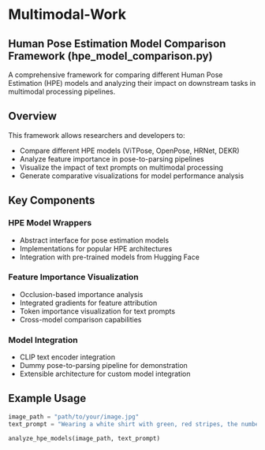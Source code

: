# Multimodal-Work

## Human Pose Estimation Model Comparison Framework (hpe_model_comparison.py)

A comprehensive framework for comparing different Human Pose Estimation (HPE) models and analyzing their impact on downstream tasks in multimodal processing pipelines.

## Overview

This framework allows researchers and developers to:

- Compare different HPE models (ViTPose, OpenPose, HRNet, DEKR)
- Analyze feature importance in pose-to-parsing pipelines
- Visualize the impact of text prompts on multimodal processing
- Generate comparative visualizations for model performance analysis

## Key Components

### HPE Model Wrappers
- Abstract interface for pose estimation models
- Implementations for popular HPE architectures
- Integration with pre-trained models from Hugging Face

### Feature Importance Visualization
- Occlusion-based importance analysis
- Integrated gradients for feature attribution
- Token importance visualization for text prompts
- Cross-model comparison capabilities

### Model Integration
- CLIP text encoder integration
- Dummy pose-to-parsing pipeline for demonstration
- Extensible architecture for custom model integration

## Example Usage

```python
image_path = "path/to/your/image.jpg"
text_prompt = "Wearing a white shirt with green, red stripes, the number 7 in green and white shorts with the number 7 in green"

analyze_hpe_models(image_path, text_prompt)
